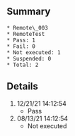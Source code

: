 ## Summary
	* Remote\_003
	* RemoteTest
	* Pass: 1
	* Fail: 0
	* Not executed: 1
	* Suspended: 0
	* Total: 2
## Details
1. 12/21/21 14:12:54
	* Pass
2. 08/13/21 14:12:54
	* Not executed
